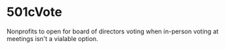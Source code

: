 # 501cVote
Nonprofits to open for board of directors voting when in-person voting at meetings isn't a vialable option.
